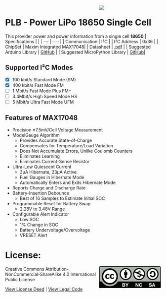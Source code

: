 <img src="assets/PLB.svg" width=200 align="right">

# PLB - Power LiPo 18650 Single Cell
This provider power and power information from a single cell **18650**
| Specifications | |
| --: | :--: |
| Communication | I²C |
| I²C Address | 0x36 |
| ChipSet | Maxim Integrated MAX17048|
| Datasheet | [.pdf](https://www.analog.com/media/en/technical-documentation/data-sheets/MAX17048-MAX17049.pdf) |
| Suggested Arduino Library | [GitHub](https://github.com/sparkfun/SparkFun_MAX1704x_Fuel_Gauge_Arduino_Library) |
| Suggested MicroPython Library | [GitHub](https://github.com/adafruit/Adafruit_CircuitPython_MAX1704x)|

## Supported I²C Modes
- [X] 100 kbit/s Standard Mode (SM) 
- [X] 400 kbit/s	Fast Mode	FM
- [ ] 1 Mbit/s	Fast Mode Plus	FM+
- [ ] 3.4Mbit/s	High Speed Mode	HS
- [ ] 5 Mbit/s	Ultra Fast Mode	UFM

## Features of MAX17048
- Precision ±7.5mV/Cell Voltage Measurement
- ModelGauge Algorithm
  - Provides Accurate State-of-Charge
  - Compensates for Temperature/Load Variation
  - Does Not Accumulate Errors, Unlike Coulomb
Counters
  - Eliminates Learning
  - Eliminates Current-Sense Resistor
- Ultra-Low Quiescent Current
  - 3μA Hibernate, 23μA Active
  - Fuel Gauges in Hibernate Mode
  - Automatically Enters and Exits Hibernate Mode
- Reports Charge and Discharge Rate
- Battery-Insertion Debounce
  - Best of 16 Samples to Estimate Initial SOC
- Programmable Reset for Battery Swap
  - 2.28V to 3.48V Range
- Configurable Alert Indicator
  - Low SOC
  - 1% Change in SOC
  - Battery Undervoltage/Overvoltage
  - VRESET Alert

# License: 
<img src="assets/CC-BY-NC-SA.svg" width=200 align="right">
Creative Commons Attribution-NonCommercial-ShareAlike 4.0 International Public License

[View License Deed](https://creativecommons.org/licenses/by-nc-sa/4.0/) | [View Legal Code](https://creativecommons.org/licenses/by-nc-sa/4.0/legalcode)

